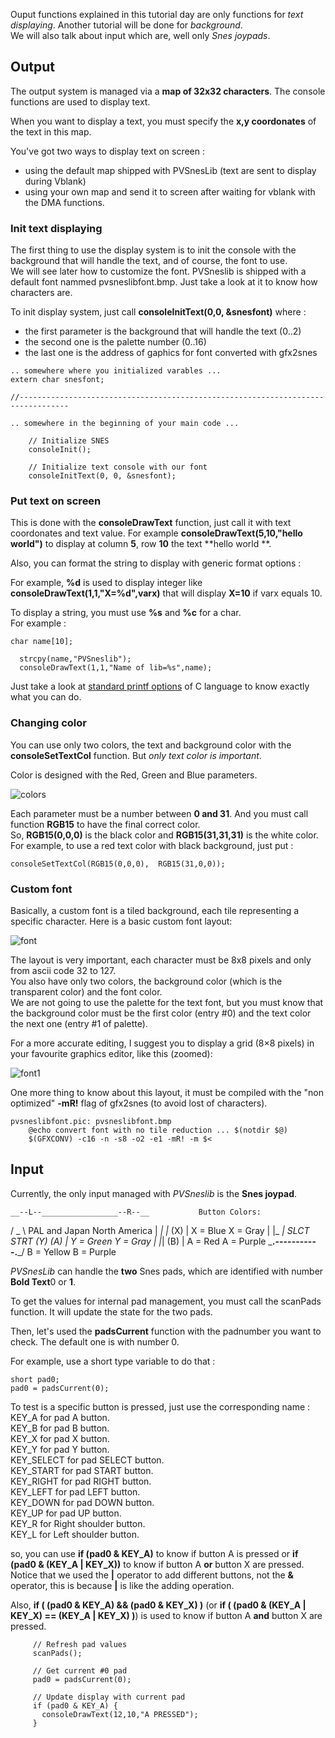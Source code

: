 Ouput functions explained in this tutorial day are only functions for _text displaying_. Another tutorial will be done for _background_.  
We will also talk about input which are, well only _Snes joypads_.

## Output

The output system is managed via a **map of 32x32 characters**. The console functions are used to display text.  

When you want to display a text, you must specify the **x,y coordonates** of the text in this map. 

You've got two ways to display text on screen :  
  * using the default map shipped with PVSnesLib (text are sent to display during Vblank)
  * using your own map and send it to screen after waiting for vblank with the DMA functions.
 
### Init text displaying
 
The first thing to use the display system is to init the console with the background that will handle the text, and of course, the font to use.  
We will see later how to customize the font. PVSneslib is shipped with a default font nammed pvsneslibfont.bmp. Just take a look at it to know how characters are.   

To init display system, just call **consoleInitText(0,0, &snesfont)**
where :  
  * the first parameter is the background that will handle the text (0..2)
  * the second one is the palette number (0..16)
  * the last one is the address of gaphics for font converted with gfx2snes

``` 
.. somewhere where you initialized varables ...
extern char snesfont;

//---------------------------------------------------------------------------------

.. somewhere in the beginning of your main code ...

    // Initialize SNES 
    consoleInit();
    
    // Initialize text console with our font
    consoleInitText(0, 0, &snesfont);
``` 

### Put text on screen
  
This is done with the **consoleDrawText** function, just call it with text coordonates and text value.
For example **consoleDrawText(5,10,"hello world")** to display at column **5**, row **10** the text **hello world **.   

Also, you can format the string to display with generic format options :  

For example, **%d** is used to display integer like **consoleDrawText(1,1,"X=%d",varx)** that will display **X=10** if varx equals 10.  

To display a string, you must use **%s** and **%c** for a char.  
For example :  
```
char name[10];

  strcpy(name,"PVSneslib");
  consoleDrawText(1,1,"Name of lib=%s",name);
```

Just take a look at [standard printf options](http://en.wikipedia.org/wiki/Printf_format_string) of C language to know exactly what you can do.  

### Changing color

You can use only two colors, the text and background color with the **consoleSetTextCol** function.
But _only text color is important_.

Color is designed with the Red, Green and Blue parameters.

![colors](http://www.portabledev.com/wp-content/uploads/2018/02/200px-additivecolor.svg_.png)

Each parameter must be a number between **0 and 31**. And you must call function **RGB15** to have the final correct color.  
So, **RGB15(0,0,0)** is the black color and **RGB15(31,31,31)** is the white color.  
For example, to use a red text color with black background, just put :  
```
consoleSetTextCol(RGB15(0,0,0),  RGB15(31,0,0));
```

### Custom font

Basically, a custom font is a tiled background, each tile representing a specific character. 
Here is a basic custom font layout:

![font](http://www.portabledev.com/wp-content/uploads/2018/02/pvsneslibfont.png)

The layout is very important, each character must be 8x8 pixels and only from ascii code 32 to 127.  
You also have only two colors, the background color (which is the transparent color) and the font color.  
We are not going to use the palette for the text font, but you must know that the background color must be the first color (entry #0) and the text color the next one (entry #1 of palette).  

For a more accurate editing, I suggest you to display a grid (8×8 pixels) in your favourite graphics editor, like this (zoomed):  
 
![font1](http://www.portabledev.com/wp-content/uploads/2018/02/pvsneslibfont_1.png)

One more thing to know about this layout, it must be compiled with the "non optimized" **-mR!** flag of gfx2snes (to avoid lost of characters).  

```
pvsneslibfont.pic: pvsneslibfont.bmp
	@echo convert font with no tile reduction ... $(notdir $@)
	$(GFXCONV) -c16 -n -s8 -o2 -e1 -mR! -m $<
```

## Input

Currently, the only input managed with _PVSneslib_ is the **Snes joypad**.

    __--L--_________________--R--__           Button Colors:
   /    _                          \   PAL and Japan    North America
  |   _| |_                  (X)    |   X = Blue         X = Gray
  |  |_   _|  SLCT STRT   (Y)   (A) |   Y = Green        Y = Gray
  |    |_|                   (B)    |   A = Red          A = Purple
   \_________.-----------._________/    B = Yellow       B = Purple


_PVSnesLib_ can handle the **two** Snes pads, which are identified with number **Bold Text**0 or **1**.  
 
To get the values for internal pad management, you must call the scanPads function. It will update the state for the two pads.  

Then, let's used the **padsCurrent** function with the padnumber you want to check. The default one is with number 0.  

For example, use a short type variable to do that :  
```
short pad0;
pad0 = padsCurrent(0);
```

To test is a specific button is pressed, just use the corresponding name :  
  KEY_A      for pad A button.  
  KEY_B      for pad B button.  
  KEY_X      for pad X button.  
  KEY_Y      for pad Y button.  
  KEY_SELECT for pad SELECT button.  
  KEY_START  for pad START button.  
  KEY_RIGHT  for pad RIGHT button.  
  KEY_LEFT   for pad LEFT button.  
  KEY_DOWN   for pad DOWN button.  
  KEY_UP     for pad UP button.  
  KEY_R      for Right shoulder button.  
  KEY_L      for Left shoulder button.  

so, you can use **if (pad0 & KEY_A)** to know if button A is pressed or **if (pad0 & (KEY_A | KEY_X))** to know if button A **or** button X are pressed. Notice that we used the **|** operator to add different buttons, not the **&** operator, this is because **|** is like the adding operation.  

Also, **if ( (pad0 & KEY_A) && (pad0 & KEY_X) )** (or **if ( (pad0 & (KEY_A | KEY_X) == (KEY_A | KEY_X) )**) is used to know if button A **and** button X are pressed.   

```
     // Refresh pad values
     scanPads();
		
     // Get current #0 pad
     pad0 = padsCurrent(0);
		
     // Update display with current pad
     if (pad0 & KEY_A) {
       consoleDrawText(12,10,"A PRESSED");
     }
```
